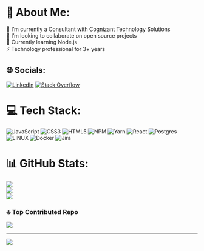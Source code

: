 # 💫 About Me:
🔭 I’m currently a Consultant with Cognizant Technology Solutions<br>🤝 I’m looking to collaborate on open source projects<br> 🌱 Currently learning Node.js<br>⚡ Technology professional for 3+ years


## 🌐 Socials:
[![LinkedIn](https://img.shields.io/badge/LinkedIn-%230077B5.svg?logo=linkedin&logoColor=white)](https://www.linkedin.com/in/milad-mohammadint) [![Stack Overflow](https://img.shields.io/badge/-Stackoverflow-FE7A16?logo=stack-overflow&logoColor=white)](https://stackoverflow.com/users/22333712) 

# 💻 Tech Stack:
![JavaScript](https://img.shields.io/badge/javascript-%23323330.svg?style=for-the-badge&logo=javascript&logoColor=%23F7DF1E) ![CSS3](https://img.shields.io/badge/css3-%231572B6.svg?style=for-the-badge&logo=css3&logoColor=white) ![HTML5](https://img.shields.io/badge/html5-%23E34F26.svg?style=for-the-badge&logo=html5&logoColor=white) ![NPM](https://img.shields.io/badge/NPM-%23000000.svg?style=for-the-badge&logo=npm&logoColor=white) ![Yarn](https://img.shields.io/badge/yarn-%232C8EBB.svg?style=for-the-badge&logo=yarn&logoColor=white) ![React](https://img.shields.io/badge/react-%2320232a.svg?style=for-the-badge&logo=react&logoColor=%2361DAFB) ![Postgres](https://img.shields.io/badge/postgres-%23316192.svg?style=for-the-badge&logo=postgresql&logoColor=white) ![LINUX](https://img.shields.io/badge/Linux-FCC624?style=for-the-badge&logo=linux&logoColor=black) ![Docker](https://img.shields.io/badge/docker-%230db7ed.svg?style=for-the-badge&logo=docker&logoColor=white) ![Jira](https://img.shields.io/badge/jira-%230A0FFF.svg?style=for-the-badge&logo=jira&logoColor=white)
# 📊 GitHub Stats:
![](https://github-readme-stats.vercel.app/api?username=miladmohammadint&theme=dark&hide_border=false&include_all_commits=false&count_private=false)<br/>
![](https://github-readme-streak-stats.herokuapp.com/?user=miladmohammadint&theme=dark&hide_border=false)<br/>
![](https://github-readme-stats.vercel.app/api/top-langs/?username=miladmohammadint&theme=dark&hide_border=false&include_all_commits=false&count_private=false&layout=compact)

### 🔝 Top Contributed Repo
![](https://github-contributor-stats.vercel.app/api?username=miladmohammadint&limit=5&theme=dark&combine_all_yearly_contributions=true)

---
[![](https://visitcount.itsvg.in/api?id=miladmohammadint&icon=0&color=0)](https://visitcount.itsvg.in)

<!-- Proudly created with GPRM ( https://gprm.itsvg.in ) -->
